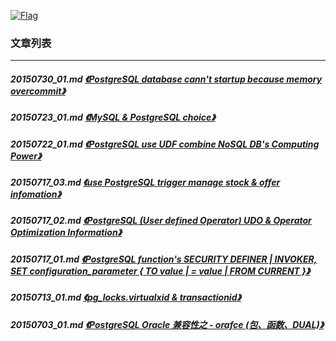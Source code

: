 <a rel=nofollow href=http://info.flagcounter.com/h9V1  ><img src=http://s03.flagcounter.com/count/h9V1/bg_FFFFFF/txt_000000/border_CCCCCC/columns_2/maxflags_12/viewers_0/labels_0/pageviews_0/flags_0/  alt=Flag Counter  border=0  ></a>  
  
### 文章列表  
----  
##### 20150730_01.md   [《PostgreSQL database cann't startup because memory overcommit》](20150730_01.md)  
##### 20150723_01.md   [《MySQL & PostgreSQL choice》](20150723_01.md)  
##### 20150722_01.md   [《PostgreSQL use UDF combine NoSQL DB's Computing Power》](20150722_01.md)  
##### 20150717_03.md   [《use PostgreSQL trigger manage stock & offer infomation》](20150717_03.md)  
##### 20150717_02.md   [《PostgreSQL (User defined Operator) UDO & Operator Optimization Information》](20150717_02.md)  
##### 20150717_01.md   [《PostgreSQL function's SECURITY DEFINER | INVOKER, SET configuration_parameter { TO value | = value | FROM CURRENT }》](20150717_01.md)  
##### 20150713_01.md   [《pg_locks.virtualxid & transactionid》](20150713_01.md)  
##### 20150703_01.md   [《PostgreSQL Oracle 兼容性之 - orafce (包、函数、DUAL)》](20150703_01.md)  
